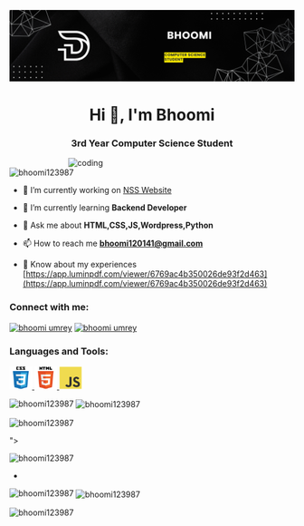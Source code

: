 ![logo](
https://github.com/Bhoomi123987/Bhoomi123987/blob/main/Banner.png)

<h1 align="center">Hi 👋, I'm Bhoomi</h1>
<h3 align="center">3rd Year Computer Science Student</h3>
<img align="right" alt="coding" width="400" src="https://camo.githubusercontent.com/11dc5577ce1953c197dcf004991782ef4cabb9557ef0881c003e2e6b8f54ae47/68747470733a2f2f7170682e6366322e71756f726163646e2e6e65742f6d61696e2d71696d672d6136646332366130386262313834633137366264343230643134393832396235">

<p align="left"> <img src="https://komarev.com/ghpvc/?username=bhoomi123987&label=Profile%20views&color=0e75b6&style=flat" alt="bhoomi123987" /> </p>

- 🔭 I’m currently working on [NSS Website](https://dev-nss-website.pantheonsite.io/)

- 🌱 I’m currently learning **Backend Developer**

- 💬 Ask me about **HTML,CSS,JS,Wordpress,Python**

- 📫 How to reach me **bhoomi120141@gmail.com**

- 📄 Know about my experiences [https://app.luminpdf.com/viewer/6769ac4b350026de93f2d463](https://app.luminpdf.com/viewer/6769ac4b350026de93f2d463)

<h3 align="left">Connect with me:</h3>
<p align="left">
<a href="https://twitter.com/bhoomi umrey" target="blank"><img align="center" src="https://raw.githubusercontent.com/rahuldkjain/github-profile-readme-generator/master/src/images/icons/Social/twitter.svg" alt="bhoomi umrey" height="30" width="40" /></a>
<a href="https://linkedin.com/in/bhoomi umrey" target="blank"><img align="center" src="https://raw.githubusercontent.com/rahuldkjain/github-profile-readme-generator/master/src/images/icons/Social/linked-in-alt.svg" alt="bhoomi umrey" height="30" width="40" /></a>
</p>

<h3 align="left">Languages and Tools:</h3>
<p align="left"> <a href="https://www.w3schools.com/css/" target="_blank" rel="noreferrer"> <img src="https://raw.githubusercontent.com/devicons/devicon/master/icons/css3/css3-original-wordmark.svg" alt="css3" width="40" height="40"/> </a> <a href="https://www.w3.org/html/" target="_blank" rel="noreferrer"> <img src="https://raw.githubusercontent.com/devicons/devicon/master/icons/html5/html5-original-wordmark.svg" alt="html5" width="40" height="40"/> </a> <a href="https://developer.mozilla.org/en-US/docs/Web/JavaScript" target="_blank" rel="noreferrer"> <img src="https://raw.githubusercontent.com/devicons/devicon/master/icons/javascript/javascript-original.svg" alt="javascript" width="40" height="40"/> </a> </p>

<p><img align="left" src="https://github-readme-stats.vercel.app/api/top-langs?username=bhoomi123987&show_icons=true&locale=en&layout=compact" alt="bhoomi123987" /></p>

<p>&nbsp;<img align="center" src="https://github-readme-stats.vercel.app/api?username=bhoomi123987&show_icons=true&locale=en" alt="bhoomi123987" /></p>

<p><img align="center" src="https://github-readme-streak-stats.herokuapp.com/?user=bhoomi123987&" alt="bhoomi123987" /></p>">

<p align="left"> <img src="https://komarev.com/ghpvc/?username=bhoomi123987&label=Profile%20views&color=0e75b6&style=flat" alt="bhoomi123987" /> </p>

- 


<p><img align="left" src="https://github-readme-stats.vercel.app/api/top-langs?username=bhoomi123987&show_icons=true&locale=en&layout=compact" alt="bhoomi123987" /></p>

<p>&nbsp;<img align="center" src="https://github-readme-stats.vercel.app/api?username=bhoomi123987&show_icons=true&locale=en" alt="bhoomi123987" /></p>

<p><img align="center" src="https://github-readme-streak-stats.herokuapp.com/?user=bhoomi123987&" alt="bhoomi123987" /></p>




